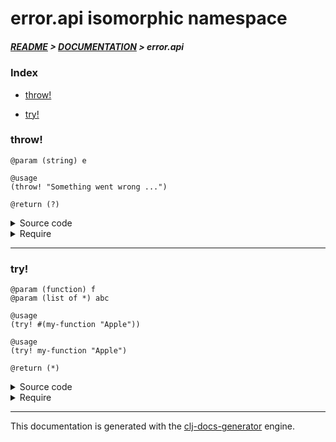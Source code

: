
# error.api isomorphic namespace

##### [README](../../../README.md) > [DOCUMENTATION](../../COVER.md) > error.api

### Index

- [throw!](#throw)

- [try!](#try)

### throw!

```
@param (string) e
```

```
@usage
(throw! "Something went wrong ...")
```

```
@return (?)
```

<details>
<summary>Source code</summary>

```
(defn throw!
  [e]
  #?(:clj  (throw (Exception. e))
     :cljs (throw (js/Error.  e))))
```

</details>

<details>
<summary>Require</summary>

```
(ns my-namespace (:require [error.api :refer [throw!]]))

(error.api/throw! ...)
(throw!           ...)
```

</details>

---

### try!

```
@param (function) f
@param (list of *) abc
```

```
@usage
(try! #(my-function "Apple"))
```

```
@usage
(try! my-function "Apple")
```

```
@return (*)
```

<details>
<summary>Source code</summary>

```
(defn try!
  [f & abc]
  #?(:clj  (try (apply f abc) (catch Exception e (println e)))
     :cljs (try (apply f abc) (catch :default  e (println e)))))
```

</details>

<details>
<summary>Require</summary>

```
(ns my-namespace (:require [error.api :refer [try!]]))

(error.api/try! ...)
(try!           ...)
```

</details>

---

This documentation is generated with the [clj-docs-generator](https://github.com/bithandshake/clj-docs-generator) engine.

